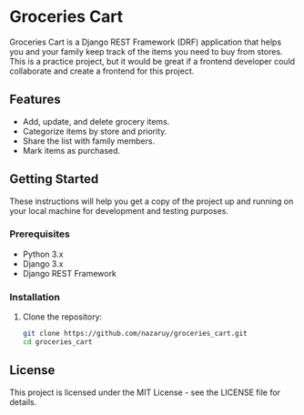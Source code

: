# Groceries Cart

Groceries Cart is a Django REST Framework (DRF) application that helps you and your family keep track of the items you need to buy from stores. This is a practice project, but it would be great if a frontend developer could collaborate and create a frontend for this project.

## Features

- Add, update, and delete grocery items.
- Categorize items by store and priority.
- Share the list with family members.
- Mark items as purchased.

## Getting Started

These instructions will help you get a copy of the project up and running on your local machine for development and testing purposes.

### Prerequisites

- Python 3.x
- Django 3.x
- Django REST Framework

### Installation

1. Clone the repository:

   ```sh
   git clone https://github.com/nazaruy/groceries_cart.git
   cd groceries_cart

## License

This project is licensed under the MIT License - see the LICENSE file for details.